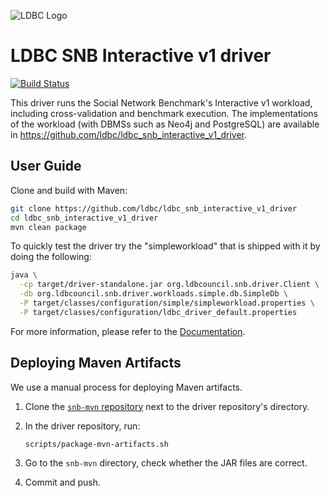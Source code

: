 ![LDBC Logo](ldbc-logo.png)
# LDBC SNB Interactive v1 driver

[![Build Status](https://circleci.com/gh/ldbc/ldbc_snb_interactive_v1_driver.svg?style=svg)](https://circleci.com/gh/ldbc/ldbc_snb_interactive_v1_driver)

This driver runs the Social Network Benchmark's Interactive v1 workload, including cross-validation and benchmark execution.
The implementations of the workload (with DBMSs such as Neo4j and PostgreSQL) are available in <https://github.com/ldbc/ldbc_snb_interactive_v1_driver>.

## User Guide

Clone and build with Maven:

```bash
git clone https://github.com/ldbc/ldbc_snb_interactive_v1_driver
cd ldbc_snb_interactive_v1_driver
mvn clean package
```

To quickly test the driver try the "simpleworkload" that is shipped with it by doing the following:

```bash
java \
  -cp target/driver-standalone.jar org.ldbcouncil.snb.driver.Client \
  -db org.ldbcouncil.snb.driver.workloads.simple.db.SimpleDb \
  -P target/classes/configuration/simple/simpleworkload.properties \
  -P target/classes/configuration/ldbc_driver_default.properties
```

For more information, please refer to the [Documentation](https://github.com/ldbc/ldbc_snb_interactive_v1_driver/tree/main/docs).

## Deploying Maven Artifacts

We use a manual process for deploying Maven artifacts.

1. Clone the [`snb-mvn` repository](https://github.com/ldbc/snb-mvn) next to the driver repository's directory.

2. In the driver repository, run:

    ```bash
    scripts/package-mvn-artifacts.sh
    ```

3. Go to the `snb-mvn` directory, check whether the JAR files are correct.

4. Commit and push.
